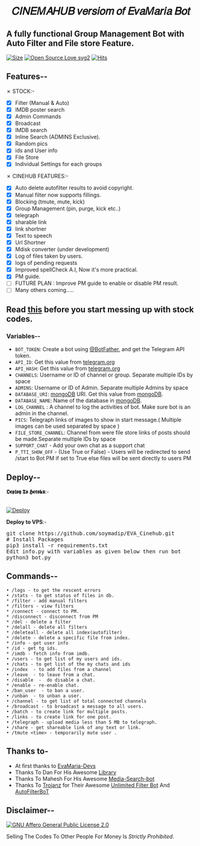 <h1 align="center">
  <b>𝐶𝐼𝑁𝐸𝑀𝐴𝐻𝑈𝐵 𝑣𝑒𝑟𝑠𝑖𝑜𝑚 𝑜𝑓 𝐸𝑣𝑎𝑀𝑎𝑟𝑖𝑎 𝐵𝑜𝑡</b>
</h1>

## A fully functional Group Management Bot with Auto Filter and File store Feature.

  [![Size](https://img.shields.io/github/repo-size/soymadip/EVA_Cinehub?style=flat-square&color=green)](https://github.com/soymadip/EVA_Cinehub.git) [![Open Source Love svg2](https://badges.frapsoft.com/os/v2/open-source.svg?v=103)](https://github.com/soymadip/EVA_Cinehub.git)
  [![Hits](https://hits.seeyoufarm.com/api/count/incr/badge.svg?url=https%3A%2F%2Fgithub.com%2Fgjbae1212%2Fhit-counter&count_bg=%23FF9008&title_bg=%23555555&icon=probot.svg&icon_color=%23E7E7E7&title=EVA&edge_flat=false)](https://github.com/soymadip/EVA_Cinehub)

## Features--

✗ STOCK:-
- [x] Filter (Manual & Auto)
- [x] IMDB poster search
- [x] Admin Commands
- [x] Broadcast
- [x] IMDB search
- [x] Inline Search (ADMINS Exclusive).
- [x] Random pics
- [x] ids and User info 
- [x] File Store
- [x] Individual Settings for each groups

✗ CINEHUB FEATURES:-
- [x] Auto delete autofilter results to avoid copyright.
- [x] Manual filter now supports fillings.
- [x] Blocking (tmute, mute, kick)
- [x] Group Management (pin, purge, kick etc..) 
- [x] telegraph
- [x] sharable link 
- [x] link shortner
- [x] Text to speech
- [x] Url Shortner
- [x] Mdisk converter (under development)
- [x] Log of files taken by users.
- [x] logs of pending requests 
- [x] Improved spellCheck A.I, Now it's more practical.
- [x] PM guide.
- [ ] FUTURE PLAN : Improve PM guide to enable or disable PM result.
- [ ] Many others coming.....

## Read [this](https://telegra.ph/Many-Of-You-May-Not-Be-Knowing-That-You-Can-Customize-Your-Bot-A-Lot-02-03) before you start messing up with <b>stock codes</b>.

### Variables--
* `BOT_TOKEN`: Create a bot using [@BotFather](https://telegram.dog/BotFather), and get the Telegram API token.
* `API_ID`: Get this value from [telegram.org](https://my.telegram.org/apps)
* `API_HASH`: Get this value from [telegram.org](https://my.telegram.org/apps)
* `CHANNELS`: Username or ID of channel or group. Separate multiple IDs by space
* `ADMINS`: Username or ID of Admin. Separate multiple Admins by space
* `DATABASE_URI`: [mongoDB](https://www.mongodb.com) URI. Get this value from [mongoDB](https://www.mongodb.com).
* `DATABASE_NAME`: Name of the database in [mongoDB](https://www.mongodb.com). 
* `LOG_CHANNEL` : A channel to log the activities of bot. Make sure bot is an admin in the channel. 
* `PICS`: Telegraph links of images to show in start message.( Multiple images can be used separated by space )
* `FILE_STORE_CHANNEL`: Channel from were file store links of posts should be made.Separate multiple IDs by space
* `SUPPORT_CHAT` - Add your own chat as a support chat
* `P_TTI_SHOW_OFF` - (Use True or False) - Users will be redirected to send /start to Bot PM if set to True else files will be sent directly to users PM

## Deploy--

<b>𝕺𝖊𝖕𝖑𝖔𝖞 𝕿𝖔 𝕳𝖊𝖗𝖔𝖐𝖚</b>:-
<p>
<br>
<a href="https://heroku.com/deploy?template=https://github.com/soymadip/EVA_Cinehub.git">
  <img src="https://www.herokucdn.com/deploy/button.svg" alt="Deploy">
</a>
</p>




<b>Deploy to VPS</b>:-
<p>
<pre>
git clone https://github.com/soymadip/EVA_Cinehub.git
# Install Packages
pip3 install -r requirements.txt
Edit info.py with variables as given below then run bot
python3 bot.py
</pre>
</p>


## Commands--
```
• /logs - to get the rescent errors
• /stats - to get status of files in db.
* /filter - add manual filters
* /filters - view filters
* /connect - connect to PM.
* /disconnect - disconnect from PM
* /del - delete a filter
* /delall - delete all filters
* /deleteall - delete all index(autofilter)
* /delete - delete a specific file from index.
* /info - get user info
* /id - get tg ids.
* /imdb - fetch info from imdb.
• /users - to get list of my users and ids.
• /chats - to get list of the my chats and ids 
• /index  - to add files from a channel
• /leave  - to leave from a chat.
• /disable  -  do disable a chat.
* /enable - re-enable chat.
• /ban_user  - to ban a user.
• /unban  - to unban a user.
• /channel - to get list of total connected channels
• /broadcast - to broadcast a message to all users.
• /batch - to create link for multiple posts.
• /links - to create link for one post.
• /telegraph - upload media less than 5 MB to telegraph.
• /share - get shareable link of any text or link.
• /tmute <time> - temporarily mute user .
```

## Thanks to- 
 - At first thanks to [EvaMaria-Devs](https://telegram.dog/EvaMariaDevs)
 - Thanks To Dan For His Awesome [Library](https://github.com/pyrogram/pyrogram)
 - Thanks To Mahesh For His Awesome [Media-Search-bot](https://github.com/Mahesh0253/Media-Search-bot)
 - Thanks To [Trojanz](https://github.com/trojanzhex) for Their Awesome [Unlimited Filter Bot](https://github.com/TroJanzHEX/Unlimited-Filter-Bot) And [AutoFilterBoT](https://github.com/trojanzhex/auto-filter-bot)



## Disclaimer--
[![GNU Affero General Public License 2.0](https://www.gnu.org/graphics/agplv3-155x51.png)](https://www.gnu.org/licenses/agpl-3.0.en.html#header)    

Selling The Codes To Other People For Money Is *Strictly Prohibited*.
